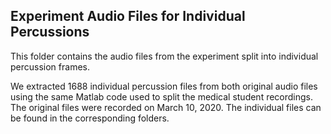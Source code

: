 ## Experiment Audio Files for Individual Percussions
This folder contains the audio files from the experiment split into individual percussion frames.

We extracted 1688 individual percussion files from both original audio files using the same Matlab code used to split the medical student recordings. The original files were recorded on March 10, 2020. 
The individual files can be found in the corresponding folders.